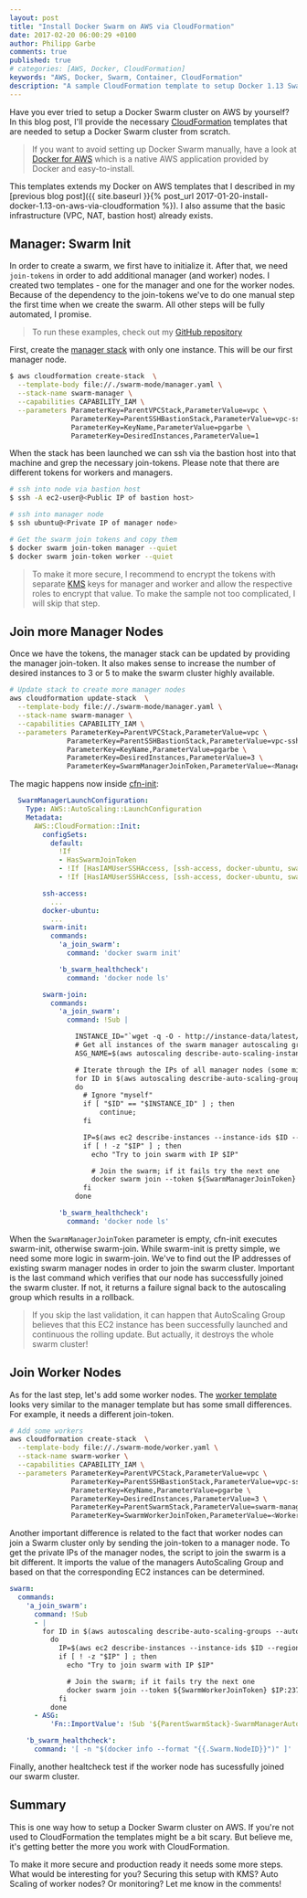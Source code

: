 ```yaml
---
layout: post
title: "Install Docker Swarm on AWS via CloudFormation"
date: 2017-02-20 06:00:29 +0100
author: Philipp Garbe
comments: true
published: true
# categories: [AWS, Docker, CloudFormation]
keywords: "AWS, Docker, Swarm, Container, CloudFormation"
description: "A sample CloudFormation template to setup Docker 1.13 Swarm mode cluster"
---
```


Have you ever tried to setup a Docker Swarm cluster on AWS by yourself? In this blog post, I'll provide the necessary [CloudFormation](https://aws.amazon.com/cloudformation/) templates that are needed to setup a Docker Swarm cluster from scratch.

> If you want to avoid setting up Docker Swarm manually, have a look at [Docker for AWS](https://www.docker.com/products/docker#/AWS) which is a native AWS application provided by Docker and easy-to-install.

This templates extends my Docker on AWS templates that I described in my 
[previous blog post]({{ site.baseurl }}{% post_url 2017-01-20-install-docker-1.13-on-aws-via-cloudformation %}). I also assume that the basic infrastructure (VPC, NAT, bastion host) already exists.


## Manager: Swarm Init
In order to create a swarm, we first have to initialize it. After that, we need `join-tokens` in order to add additional manager (and worker) nodes. I created two templates - one for the manager and one for the worker nodes. Because of the dependency to the join-tokens we've to do one manual step the first time when we create the swarm. All other steps will be fully automated, I promise.

> To run these examples, check out my [GitHub repository](https://github.com/pgarbe/containers_on_aws)

First, create the [manager stack](https://github.com/pgarbe/containers_on_aws/blob/master/swarm-mode/manager.yaml) with only one instance. This will be our first manager node.

```bash
$ aws cloudformation create-stack  \
  --template-body file://./swarm-mode/manager.yaml \
  --stack-name swarm-manager \
  --capabilities CAPABILITY_IAM \
  --parameters ParameterKey=ParentVPCStack,ParameterValue=vpc \
               ParameterKey=ParentSSHBastionStack,ParameterValue=vpc-ssh-bastion \
               ParameterKey=KeyName,ParameterValue=pgarbe \
               ParameterKey=DesiredInstances,ParameterValue=1
```

When the stack has been launched we can ssh via the bastion host into that machine and grep the necessary join-tokens. Please note that there are different tokens for workers and managers.

```bash
# ssh into node via bastion host
$ ssh -A ec2-user@<Public IP of bastion host>

# ssh into manager node 
$ ssh ubuntu@<Private IP of manager node>

# Get the swarm join tokens and copy them
$ docker swarm join-token manager --quiet
$ docker swarm join-token worker --quiet
```

> To make it more secure, I recommend to encrypt the tokens with separate [KMS](https://aws.amazon.com/kms/) keys for manager and worker and allow the respective roles to encrypt that value. To make the sample not too complicated, I will skip that step. 

## Join more Manager Nodes
Once we have the tokens, the manager stack can be updated by providing the manager join-token. It also makes sense to increase the number of desired instances to 3 or 5 to make the swarm cluster highly available.

```bash
# Update stack to create more manager nodes
aws cloudformation update-stack  \
  --template-body file://./swarm-mode/manager.yaml \
  --stack-name swarm-manager \
  --capabilities CAPABILITY_IAM \
  --parameters ParameterKey=ParentVPCStack,ParameterValue=vpc \
              ParameterKey=ParentSSHBastionStack,ParameterValue=vpc-ssh-bastion \
              ParameterKey=KeyName,ParameterValue=pgarbe \
              ParameterKey=DesiredInstances,ParameterValue=3 \
              ParameterKey=SwarmManagerJoinToken,ParameterValue=<Manager Join Token>
```

The magic happens now inside [cfn-init](http://docs.aws.amazon.com/AWSCloudFormation/latest/UserGuide/aws-resource-init.html):

```yaml
  SwarmManagerLaunchConfiguration:
    Type: AWS::AutoScaling::LaunchConfiguration
    Metadata:
      AWS::CloudFormation::Init:
        configSets:
          default:
            !If
            - HasSwarmJoinToken
            - !If [HasIAMUserSSHAccess, [ssh-access, docker-ubuntu, swarm-join], [docker-ubuntu, swarm-join]]
            - !If [HasIAMUserSSHAccess, [ssh-access, docker-ubuntu, swarm-init], [docker-ubuntu, swarm-init]]

        ssh-access:
          ...
        docker-ubuntu:
          ...
        swarm-init:
          commands:
            'a_join_swarm':
              command: 'docker swarm init'

            'b_swarm_healthcheck':
              command: 'docker node ls'

        swarm-join:
          commands:
            'a_join_swarm':
              command: !Sub | 

                INSTANCE_ID="`wget -q -O - http://instance-data/latest/meta-data/instance-id`"
                # Get all instances of the swarm manager autoscaling group
                ASG_NAME=$(aws autoscaling describe-auto-scaling-instances --instance-ids $INSTANCE_ID --region eu-west-1 --query AutoScalingInstances[].AutoScalingGroupName --output text)

                # Iterate through the IPs of all manager nodes (some might not be part of the swarm cluster, so we maybe need several tries)
                for ID in $(aws autoscaling describe-auto-scaling-groups --auto-scaling-group-names $ASG_NAME --region eu-west-1 --query AutoScalingGroups[].Instances[].InstanceId --output text);
                do
                  # Ignore "myself"
                  if [ "$ID" == "$INSTANCE_ID" ] ; then
                      continue;
                  fi

                  IP=$(aws ec2 describe-instances --instance-ids $ID --region eu-west-1 --query Reservations[].Instances[].PrivateIpAddress --output text)
                  if [ ! -z "$IP" ] ; then
                    echo "Try to join swarm with IP $IP"

                    # Join the swarm; if it fails try the next one
                    docker swarm join --token ${SwarmManagerJoinToken} $IP:2377 && break || continue
                  fi
                done

            'b_swarm_healthcheck':
              command: 'docker node ls'
```

When the `SwarmManagerJoinToken` parameter is empty, cfn-init executes swarm-init, otherwise swarm-join. While swarm-init is pretty simple, we need some more logic in swarm-join. We've to find out the IP addresses of existing swarm manager nodes in order to join the swarm cluster. Important is the last command which verifies that our node has successfully joined the swarm cluster. If not, it returns a failure signal back to the autoscaling group which results in a rollback.

> If you skip the last validation, it can happen that AutoScaling Group believes that this EC2 instance has been successfully launched and continuous the rolling update. But actually, it destroys the whole swarm cluster!

## Join Worker Nodes
As for the last step, let's add some worker nodes. The [worker template](https://github.com/pgarbe/containers_on_aws/blob/master/swarm-mode/worker.yaml) looks very similar to the manager template but has some small differences. For example, it needs a different join-token.

```bash
# Add some workers
aws cloudformation create-stack  \
  --template-body file://./swarm-mode/worker.yaml \
  --stack-name swarm-worker \
  --capabilities CAPABILITY_IAM \
  --parameters ParameterKey=ParentVPCStack,ParameterValue=vpc \
               ParameterKey=ParentSSHBastionStack,ParameterValue=vpc-ssh-bastion \
               ParameterKey=KeyName,ParameterValue=pgarbe \
               ParameterKey=DesiredInstances,ParameterValue=3 \
               ParameterKey=ParentSwarmStack,ParameterValue=swarm-manager \
               ParameterKey=SwarmWorkerJoinToken,ParameterValue=<Worker Join Token>
```

Another important difference is related to the fact that worker nodes can join a Swarm cluster only by sending the join-token to a manager node. To get the private IPs of the manager nodes, the script to join the swarm is a bit different. It imports the value of the managers AutoScaling Group and based on that the corresponding EC2 instances can be determined.

```yaml
swarm:
  commands:
    'a_join_swarm':
      command: !Sub 
      - | 
        for ID in $(aws autoscaling describe-auto-scaling-groups --auto-scaling-group-names ${ASG} --region eu-west-1 --query AutoScalingGroups[].Instances[].InstanceId --output text);
          do
            IP=$(aws ec2 describe-instances --instance-ids $ID --region eu-west-1 --query Reservations[].Instances[].PrivateIpAddress --output text)
            if [ ! -z "$IP" ] ; then
              echo "Try to join swarm with IP $IP"

              # Join the swarm; if it fails try the next one
              docker swarm join --token ${SwarmWorkerJoinToken} $IP:2377 && break || continue
            fi
          done
      - ASG: 
          'Fn::ImportValue': !Sub '${ParentSwarmStack}-SwarmManagerAutoScalingGroup'

    'b_swarm_healthcheck':
      command: '[ -n "$(docker info --format "{{.Swarm.NodeID}}")" ]'
```
Finally, another healtcheck test if the worker node has sucessfully joined our swarm cluster.

## Summary
This is one way how to setup a Docker Swarm cluster on AWS. If you're not used to CloudFormation the templates might be a bit scary. But believe me, it's getting better the more you work with CloudFormation. 

To make it more secure and production ready it needs some more steps. What would be interesting for you? Securing this setup with KMS? Auto Scaling of worker nodes? Or monitoring? Let me know in the comments!

